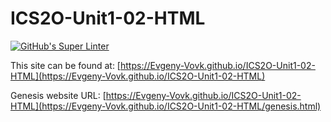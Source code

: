 # ICS2O-Unit1-02-HTML

[![GitHub's Super Linter](https://github.com/Evgeny-Vovk/ICS2O-Unit1-02-HTML/workflows/GitHub's%20Super%20Linter/badge.svg)](https://github.com/Evgeny-Vovk/ICS2O-Unit1-02-HTML/actions)

This site can be found at: [https://Evgeny-Vovk.github.io/ICS2O-Unit1-02-HTML](https://Evgeny-Vovk.github.io/ICS2O-Unit1-02-HTML)

Genesis website URL: [https://Evgeny-Vovk.github.io/ICS2O-Unit1-02-HTML](https://Evgeny-Vovk.github.io/ICS2O-Unit1-02-HTML/genesis.html)
